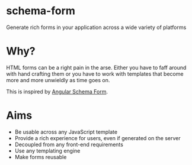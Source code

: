 # schema-form

Generate rich forms in your application across a wide variety of platforms

# Why?

HTML forms can be a right pain in the arse. Either you have to faff around with hand crafting
them or you have to work with templates that become more and more unwieldly as time goes on.

This is inspired by [Angular Schema Form](http://schemaform.io).

# Aims

 - Be usable across any JavaScript template
 - Provide a rich experience for users, even if generated on the server
 - Decoupled from any front-end requirements
 - Use any templating engine
 - Make forms reusable